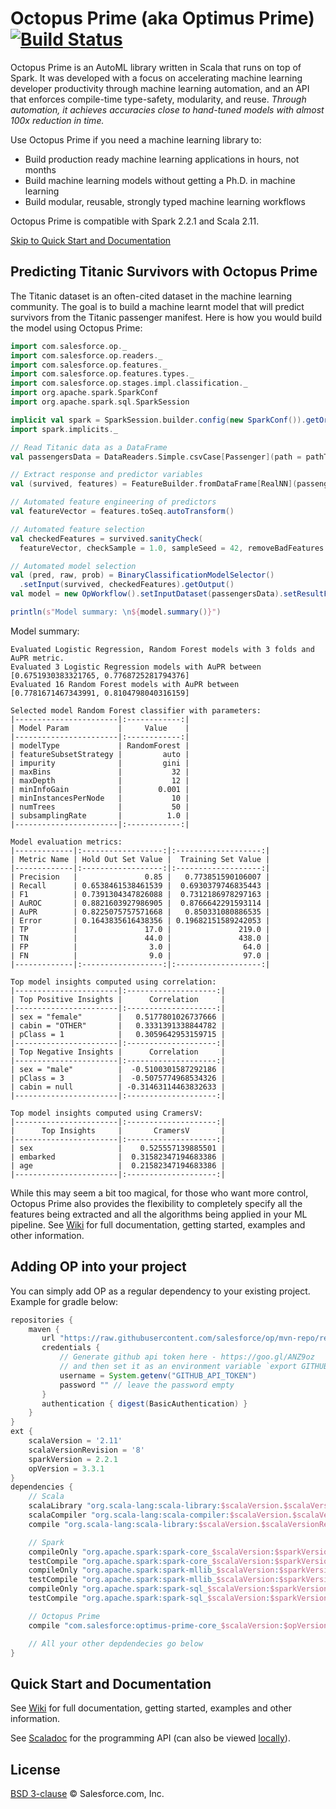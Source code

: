 # Octopus Prime (aka Optimus Prime) [![Build Status](https://travis-ci.com/salesforce/op.svg?token=Ex9czVEUD7AzPTmVh6iX&branch=master)](https://travis-ci.com/salesforce/op)

Octopus Prime is an AutoML library written in Scala that runs on top of Spark. It was developed with a focus on accelerating machine learning developer productivity through machine learning automation, and an API that enforces compile-time type-safety, modularity, and reuse.
_Through automation, it achieves accuracies close to hand-tuned models with almost 100x reduction in time._

Use Octopus Prime if you need a machine learning library to:

* Build production ready machine learning applications in hours, not months
* Build machine learning models without getting a Ph.D. in machine learning
* Build modular, reusable, strongly typed machine learning workflows

Octopus Prime is compatible with Spark 2.2.1 and Scala 2.11.

[Skip to Quick Start and Documentation](https://github.com/salesforce/op#quick-start-and-documentation)

## Predicting Titanic Survivors with Octopus Prime

The Titanic dataset is an often-cited dataset in the machine learning community. The goal is to build a machine learnt model that will predict survivors from the Titanic passenger manifest. Here is how you would build the model using Octopus Prime:

```scala
import com.salesforce.op._
import com.salesforce.op.readers._
import com.salesforce.op.features._
import com.salesforce.op.features.types._
import com.salesforce.op.stages.impl.classification._
import org.apache.spark.SparkConf
import org.apache.spark.sql.SparkSession

implicit val spark = SparkSession.builder.config(new SparkConf()).getOrCreate()
import spark.implicits._

// Read Titanic data as a DataFrame
val passengersData = DataReaders.Simple.csvCase[Passenger](path = pathToData).readDataset().toDF()

// Extract response and predictor variables
val (survived, features) = FeatureBuilder.fromDataFrame[RealNN](passengersData, response = "survived")

// Automated feature engineering of predictors
val featureVector = features.toSeq.autoTransform()

// Automated feature selection
val checkedFeatures = survived.sanityCheck(
  featureVector, checkSample = 1.0, sampleSeed = 42, removeBadFeatures = true)

// Automated model selection
val (pred, raw, prob) = BinaryClassificationModelSelector()
  .setInput(survived, checkedFeatures).getOutput()
val model = new OpWorkflow().setInputDataset(passengersData).setResultFeatures(pred).train()

println(s"Model summary: \n${model.summary()}")
```
Model summary:

```
Evaluated Logistic Regression, Random Forest models with 3 folds and AuPR metric.
Evaluated 3 Logistic Regression models with AuPR between [0.6751930383321765, 0.7768725281794376]
Evaluated 16 Random Forest models with AuPR between [0.7781671467343991, 0.8104798040316159]

Selected model Random Forest classifier with parameters:
|-----------------------|:------------:|
| Model Param           |     Value    |
|-----------------------|:------------:|
| modelType             | RandomForest |
| featureSubsetStrategy |         auto |
| impurity              |         gini |
| maxBins               |           32 |
| maxDepth              |           12 |
| minInfoGain           |        0.001 |
| minInstancesPerNode   |           10 |
| numTrees              |           50 |
| subsamplingRate       |          1.0 |
|-----------------------|:------------:|

Model evaluation metrics:
|-------------|:------------------:|:-------------------:|
| Metric Name | Hold Out Set Value |  Training Set Value |
|-------------|:------------------:|:-------------------:|
| Precision   |               0.85 |   0.773851590106007 |
| Recall      | 0.6538461538461539 |  0.6930379746835443 |
| F1          | 0.7391304347826088 |  0.7312186978297163 |
| AuROC       | 0.8821603927986905 |  0.8766642291593114 |
| AuPR        | 0.8225075757571668 |   0.850331080886535 |
| Error       | 0.1643835616438356 | 0.19682151589242053 |
| TP          |               17.0 |               219.0 |
| TN          |               44.0 |               438.0 |
| FP          |                3.0 |                64.0 |
| FN          |                9.0 |                97.0 |
|-------------|:------------------:|:-------------------:|

Top model insights computed using correlation:
|-----------------------|:--------------------:|
| Top Positive Insights |      Correlation     |
|-----------------------|:--------------------:|
| sex = "female"        |   0.5177801026737666 |
| cabin = "OTHER"       |   0.3331391338844782 |
| pClass = 1            |   0.3059642953159715 |
|-----------------------|:--------------------:|
| Top Negative Insights |      Correlation     |
|-----------------------|:--------------------:|
| sex = "male"          |  -0.5100301587292186 |
| pClass = 3            |  -0.5075774968534326 |
| cabin = null          | -0.31463114463832633 |
|-----------------------|:--------------------:|

Top model insights computed using CramersV:
|-----------------------|:--------------------:|
|      Top Insights     |       CramersV       |
|-----------------------|:--------------------:|
| sex                   |    0.525557139885501 |
| embarked              |  0.31582347194683386 |
| age                   |  0.21582347194683386 |
|-----------------------|:--------------------:|
```

While this may seem a bit too magical, for those who want more control, Octopus Prime also provides the flexibility to completely specify all the features being extracted and all the algorithms being applied in your ML pipeline. See [Wiki](https://github.com/salesforce/op/wiki) for full documentation, getting started, examples and other information.


## Adding OP into your project
You can simply add OP as a regular dependency to your existing project. Example for gradle below:

```groovy
repositories {
    maven {
       url "https://raw.githubusercontent.com/salesforce/op/mvn-repo/releases"
       credentials {
           // Generate github api token here - https://goo.gl/ANZ9oz
           // and then set it as an environment variable `export GITHUB_API_TOKEN=<MY_TOKEN>`
           username = System.getenv("GITHUB_API_TOKEN")
           password "" // leave the password empty
       }
       authentication { digest(BasicAuthentication) }
    }
}
ext {
    scalaVersion = '2.11'
    scalaVersionRevision = '8'
    sparkVersion = 2.2.1
    opVersion = 3.3.1
}
dependencies {
    // Scala
    scalaLibrary "org.scala-lang:scala-library:$scalaVersion.$scalaVersionRevision"
    scalaCompiler "org.scala-lang:scala-compiler:$scalaVersion.$scalaVersionRevision"
    compile "org.scala-lang:scala-library:$scalaVersion.$scalaVersionRevision"

    // Spark
    compileOnly "org.apache.spark:spark-core_$scalaVersion:$sparkVersion"
    testCompile "org.apache.spark:spark-core_$scalaVersion:$sparkVersion"
    compileOnly "org.apache.spark:spark-mllib_$scalaVersion:$sparkVersion"
    testCompile "org.apache.spark:spark-mllib_$scalaVersion:$sparkVersion"
    compileOnly "org.apache.spark:spark-sql_$scalaVersion:$sparkVersion"
    testCompile "org.apache.spark:spark-sql_$scalaVersion:$sparkVersion"

    // Octopus Prime
    compile "com.salesforce:optimus-prime-core_$scalaVersion:$opVersion"

    // All your other depdendecies go below
}
```

## Quick Start and Documentation

See [Wiki](https://github.com/salesforce/op/wiki) for full documentation, getting started, examples and other information.

See [Scaladoc](https://op-docs.herokuapp.com/scaladoc/#package) for the programming API (can also be viewed [locally](docs/README.md)).

## License

[BSD 3-clause](LICENSE.txt) © Salesforce.com, Inc.
